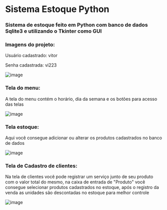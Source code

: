 # Sistema Estoque Python
### Sistema de estoque feito em Python com banco de dados Sqlite3 e utilizando o Tkinter como GUI


### Imagens do projeto:

Usuário cadastrado: vitor

Senha cadastrada: vi223

![image](https://user-images.githubusercontent.com/108029211/184245194-28f44776-a83c-483e-b67c-b6da6ac0860b.png)



### Tela do menu:

A tela do menu contém o horário, dia da semana e os botões para acesso das telas

![image](https://user-images.githubusercontent.com/108029211/184245365-5ebf1d90-2928-4cce-ac88-b4be69ccde33.png)



### Tela estoque:

Aqui você consegue adicionar ou alterar os produtos cadastrados no banco de dados 


![image](https://user-images.githubusercontent.com/108029211/184245332-6608c548-4d6b-4165-9f9d-b702096561b8.png)



### Tela de Cadastro de clientes:

Na tela de clientes você pode registrar um serviço junto de seu produto com o valor total do mesmo, na caixa de entrada de "Produto" você consegue selecionar produtos cadastrados no estoque, após o registro da venda as unidades são descontadas no estoque para melhor controle

![image](https://user-images.githubusercontent.com/108029211/184245436-0b540a0b-1ca1-4fe8-a561-efeb933b3d48.png)
